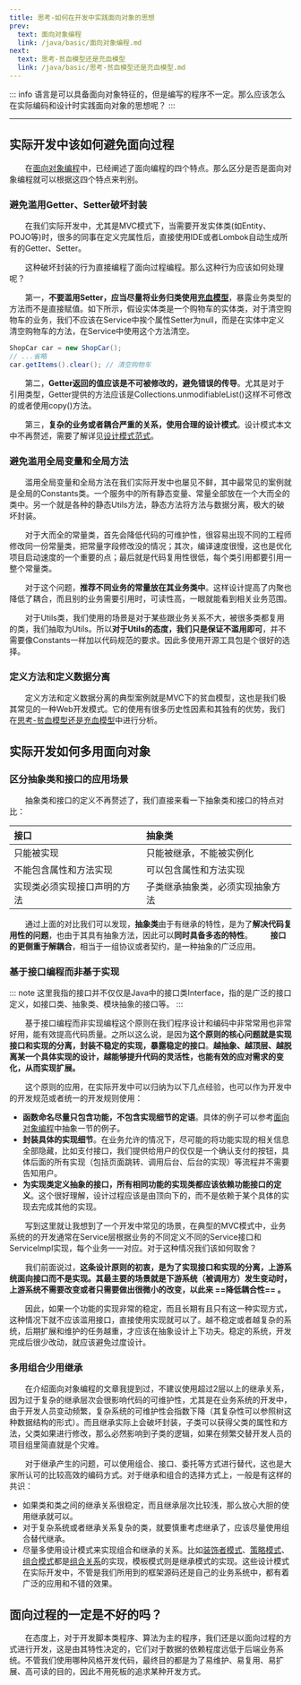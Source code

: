```yaml
---
title: 思考-如何在开发中实践面向对象的思想
prev:
  text: 面向对象编程
  link: /java/basic/面向对象编程.md
next:
  text: 思考-贫血模型还是充血模型
  link: /java/basic/思考-贫血模型还是充血模型.md
---
```

::: info
语言是可以具备面向对象特征的，但是编写的程序不一定。那么应该怎么在实际编码和设计时实践面向对象的思想呢？
:::
<Toc />

---
## 实际开发中该如何避免面向过程
&#8195;&#8195;在[面向对象编程](../basic/面向对象编程.md)中，已经阐述了面向编程的四个特点。那么区分是否是面向对象编程就可以根据这四个特点来判别。
### 避免滥用Getter、Setter破坏封装
&#8195;&#8195;在我们实际开发中，尤其是MVC模式下，当需要开发实体类(如Entity、POJO等)时，很多的同事在定义完属性后，直接使用IDE或者Lombok自动生成所有的Getter、Setter。

&#8195;&#8195;这种破坏封装的行为直接编程了面向过程编程。那么这种行为应该如何处理呢？

&#8195;&#8195;第一，**不要滥用Setter，应当尽量将业务归类使用[充血模型](../basic/思考-贫血模型还是充血模型.md)**，暴露业务类型的方法而不是直接赋值。如下所示，假设实体类是一个购物车的实体类，对于清空购物车的业务，我们不应该在Service中挨个属性Setter为null，而是在实体中定义清空购物车的方法，在Service中使用这个方法清空。
```java 
ShopCar car = new ShopCar();
// ...省略
car.getItems().clear(); // 清空购物车
```
&#8195;&#8195;第二，**Getter返回的值应该是不可被修改的，避免错误的传导**。尤其是对于引用类型，Getter提供的方法应该是Collections.unmodifiableList()这样不可修改的或者使用copy()方法。

&#8195;&#8195;第三，**复杂的业务或者耦合严重的关系，使用合理的设计模式**。设计模式本文中不再赘述，需要了解详见[设计模式范式](todo)。


### 避免滥用全局变量和全局方法
&#8195;&#8195;滥用全局变量和全局方法在我们实际开发中也屡见不鲜，其中最常见的案例就是全局的Constants类。一个服务中的所有静态变量、常量全部放在一个大而全的类中。另一个就是各种的静态Utils方法，静态方法将方法与数据分离，极大的破坏封装。

&#8195;&#8195;对于大而全的常量类，首先会降低代码的可维护性，很容易出现不同的工程师修改同一份常量类，把常量字段修改没的情况；其次，编译速度很慢，这也是优化项目启动速度的一个重要的点；最后就是代码复用性很低，每个类引用都要引用一整个常量类。

&#8195;&#8195;对于这个问题，**推荐不同业务的常量放在其业务类中**。这样设计提高了内聚也降低了耦合，而且别的业务需要引用时，可读性高，一眼就能看到相关业务范围。

&#8195;&#8195;对于Utils类，我们使用的场景是对于某些跟业务关系不大，被很多类都复用的类，我们抽取为Utils。所以**对于Utils的态度，我们只是保证不滥用即可**，并不需要像Constants一样加以代码规范的要求。因此多使用开源工具包是个很好的选择。

### 定义方法和定义数据分离
&#8195;&#8195;定义方法和定义数据分离的典型案例就是MVC下的贫血模型，这也是我们极其常见的一种Web开发模式。它的使用有很多历史性因素和其独有的优势，我们在[思考-贫血模型还是充血模型](../basic/思考-贫血模型还是充血模型.md)中进行分析。

## 实际开发如何多用面向对象
### 区分抽象类和接口的应用场景
&#8195;&#8195;抽象类和接口的定义不再赘述了，我们直接来看一下抽象类和接口的特点对比：

|接口|抽象类|
|:----|:----|
|只能被实现|只能被继承，不能被实例化|
|不能包含属性和方法实现|可以包含属性和方法实现|
|实现类必须实现接口声明的方法|子类继承抽象类，必须实现抽象方法|

&#8195;&#8195;通过上面的对比我们可以发现，**抽象类**由于有继承的特性，是为了**解决代码复用性的问题**，也由于其具有抽象方法，因此可以**同时具备多态的特性**。
&#8195;&#8195;**接口的更侧重于解耦合**，相当于一组协议或者契约，是一种抽象的广泛应用。

### 基于接口编程而非基于实现
::: note
这里我指的接口并不仅仅是Java中的接口类Interface，指的是广泛的接口定义，如接口类、抽象类、模块抽象的接口等。
:::

&#8195;&#8195;基于接口编程而非实现编程这个原则在我们程序设计和编码中非常常用也非常好用，能有效提高代码质量。之所以这么说，是因为**这个原则的核心问题就是实现接口和实现的分离，封装不稳定的实现，暴露稳定的接口**。**越抽象、越顶层、越脱离某一个具体实现的设计，越能够提升代码的灵活性，也能有效的应对需求的变化，从而实现扩展。**

&#8195;&#8195;这个原则的应用，在实际开发中可以归纳为以下几点经验，也可以作为开发中的开发规范或者统一的开发规则使用：
- **函数命名尽量只包含功能，不包含实现细节的定语**。具体的例子可以参考[面向对象编程](../basic/面向对象编程.md)中抽象一节的例子。
- **封装具体的实现细节**。在业务允许的情况下，尽可能的将功能实现的相关信息全部隐藏，比如支付接口，我们提供给用户的仅仅是一个确认支付的按钮，具体后面的所有实现（包括页面跳转、调用后台、后台的实现）等流程并不需要告知用户。
- **为实现类定义抽象的接口，所有相同功能的实现类都应该依赖功能接口的定义**。这个很好理解，设计过程应该是由顶向下的，而不是依赖于某个具体的实现去完成其他的实现。

&#8195;&#8195;写到这里就让我想到了一个开发中常见的场景，在典型的MVC模式中，业务系统的的开发通常在Service层根据业务的不同定义不同的Service接口和ServiceImpl实现，每个业务一一对应。对于这种情况我们该如何取舍？

&#8195;&#8195;我们前面说过，**这条设计原则的初衷，是为了实现接口和实现的分离，上游系统面向接口而不是实现。其最主要的场景就是下游系统（被调用方）发生变动时，上游系统不需要改变或者只需要做出很微小的改变，以此来 ==降低耦合性== 。**

&#8195;&#8195;因此，如果一个功能的实现非常的稳定，而且长期有且只有这一种实现方式，这种情况下就不应该滥用接口，直接使用实现就可以了。越不稳定或者越复杂的系统，后期扩展和维护的任务越重，才应该在抽象设计上下功夫。稳定的系统，开发完成后很少改动，就应该避免过度设计。

### 多用组合少用继承
&#8195;&#8195;在介绍面向对象编程的文章我提到过，不建议使用超过2层以上的继承关系，因为过于复杂的继承层次会很影响代码的可维护性，尤其是在业务系统的开发中，由于开发人员变动频繁，复杂系统的可维护性会指数下降（其复杂性可以参照树这种数据结构的形式）。而且继承实际上会破坏封装，子类可以获得父类的属性和方法，父类如果进行修改，那么必然影响到子类的逻辑，如果在频繁交替开发人员的项目组里简直就是个灾难。

&#8195;&#8195;对于继承产生的问题，可以使用组合、接口、委托等方式进行替代，这也是大家所认可的比较高效的编码方式。对于继承和组合的选择方式上，一般是有这样的共识：
- 如果类和类之间的继承关系很稳定，而且继承层次比较浅，那么放心大胆的使用继承就可以。
- 对于复杂系统或者继承关系复杂的类，就要慎重考虑继承了，应该尽量使用组合替代继承。
- 尽量多使用设计模式来实现组合和继承的关系。比如[装饰者模式](todo)、[策略模式](todo)、[组合模式](todo)都是[组合关系](todo)的实现，模板模式则是继承模式的实现。这些设计模式在实际开发中，不管是我们所用到的框架源码还是自己的业务系统中，都有着广泛的应用和不错的效果。

## 面向过程的一定是不好的吗？
&#8195;&#8195;在态度上，对于开发脚本类程序、算法为主的程序，我们还是以面向过程的方式进行开发，这是由其特性决定的，它们对于数据的依赖程度远低于后端业务系统。不管我们使用哪种风格开发代码，最终目的都是为了易维护、易复用、易扩展、高可读的目的，因此不用死板的追求某种开发方式。
